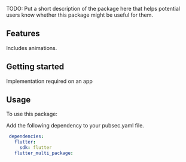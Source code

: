 <!-- 
A Flutter package for both android and iOS which helps developers in creating animated m_package of their app.

For information about how to write a good package README, see the guide for
[writing package pages](https://dart.dev/guides/libraries/writing-package-pages). 

For general information about developing packages, see the Dart guide for
[creating packages](https://dart.dev/guides/libraries/create-library-packages)
and the Flutter guide for
[developing packages and plugins](https://flutter.dev/developing-packages). 
-->

TODO: Put a short description of the package here that helps potential users
know whether this package might be useful for them.

## Features

Includes animations.

## Getting started

Implementation required on an app

## Usage

To use this package:

Add the following dependency to your pubsec.yaml file.

```yaml
 dependencies:
   flutter:
     sdk: flutter
   flutter_multi_package:
```

